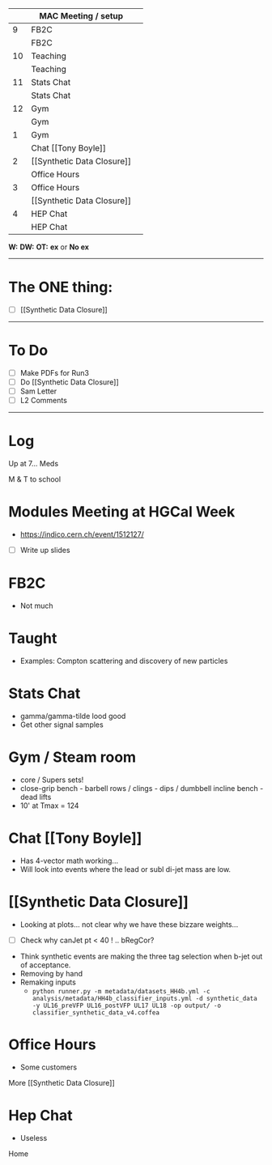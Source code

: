 
|     | MAC Meeting / setup        |     |
| --- | -------------------------- | --- |
| 9   | FB2C                       |     |
|     | FB2C                       |     |
| 10  | Teaching                   |     |
|     | Teaching                   |     |
| 11  | Stats Chat                 |     |
|     | Stats Chat                 |     |
| 12  | Gym                        |     |
|     | Gym                        |     |
| 1   | Gym                        |     |
|     | Chat [[Tony Boyle]]        |     |
| 2   | [[Synthetic Data Closure]] |     |
|     | Office Hours               |     |
| 3   | Office Hours               |     |
|     | [[Synthetic Data Closure]] |     |
| 4   | HEP Chat                   |     |
|     | HEP Chat                   |     |

**W:**
**DW:**
**OT:**
**ex** or **No ex**

---
# The ONE thing: 
- [ ] [[Synthetic Data Closure]]

---
# To Do

- [ ] Make PDFs for Run3 
- [ ] Do  [[Synthetic Data Closure]]
- [ ] Sam Letter
- [ ] L2 Comments

---

# Log

Up at 7... Meds

M & T to school 

# Modules Meeting at HGCal Week
- https://indico.cern.ch/event/1512127/
- [ ] Write up slides


# FB2C
- Not much 

# Taught 
- Examples: Compton scattering and discovery of new particles


# Stats Chat
- gamma/gamma-tilde lood good
- Get other signal samples

# Gym / Steam room 
- core / Supers sets! 
- close-grip bench - barbell rows / clings - dips / dumbbell incline bench - dead lifts
- 10' at Tmax = 124

# Chat [[Tony Boyle]]
- Has 4-vector math working...
- Will look into events where the lead or subl di-jet mass are low.

# [[Synthetic Data Closure]]
- Looking at plots... not clear why we have these bizzare weights...
- [ ] Check why canJet pt < 40 ! .. bRegCor?
- Think synthetic events are making the three tag selection when b-jet out of acceptance. 
- Removing by hand
- Remaking inputs
	- `python runner.py -m metadata/datasets_HH4b.yml -c analysis/metadata/HH4b_classifier_inputs.yml -d synthetic_data -y UL16_preVFP UL16_postVFP UL17 UL18 -op output/ -o classifier_synthetic_data_v4.coffea`

# Office Hours
- Some customers 

More [[Synthetic Data Closure]]

# Hep Chat
- Useless

Home 